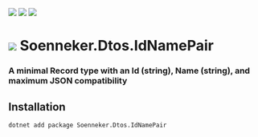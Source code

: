 [![](https://img.shields.io/nuget/v/Soenneker.Dtos.IdNamePair.svg?style=for-the-badge)](https://www.nuget.org/packages/Soenneker.Dtos.IdNamePair/)
[![](https://img.shields.io/github/actions/workflow/status/soenneker/soenneker.dtos.idnamepair/publish-package.yml?style=for-the-badge)](https://github.com/soenneker/soenneker.dtos.idnamepair/actions/workflows/publish-package.yml)
[![](https://img.shields.io/nuget/dt/Soenneker.Dtos.IdNamePair.svg?style=for-the-badge)](https://www.nuget.org/packages/Soenneker.Dtos.IdNamePair/)

# ![](https://user-images.githubusercontent.com/4441470/224455560-91ed3ee7-f510-4041-a8d2-3fc093025112.png) Soenneker.Dtos.IdNamePair
### A minimal Record type with an Id (string), Name (string), and maximum JSON compatibility

## Installation

```
dotnet add package Soenneker.Dtos.IdNamePair
```
